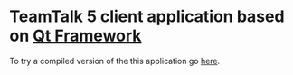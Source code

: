 # TeamTalk 5 client application based on [Qt Framework](http://www.qt.io)

To try a compiled version of the this application go [here](http://bearware.dk/?page_id=327).
